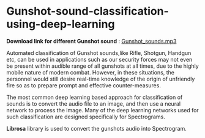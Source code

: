 # Gunshot-sound-classification-using-deep-learning


**Download link for different Gunshot sound** : [Gunshot_sounds.mp3](http://www.airbornesound.com/)

Automated classification of Gunshot sounds,like Rifle, Shotgun, Handgun etc, can be used in applications such as our security forces may not even be present within audible range of all gunshots at all times, due to the highly mobile nature of modern
combat. However, in these situations, the personnel would still desire real-time knowledge of the origin of unfriendly fire so as to prepare prompt and effective counter-measures.



The most common deep learning based approach for classification of sounds is to convert the audio file to an image, and then use a neural network to process the image. Many of the deep learning networks used for such classification are designed specifically for Spectrograms.

**Librosa** library is used to convert the gunshots audio into Spectrogram.
